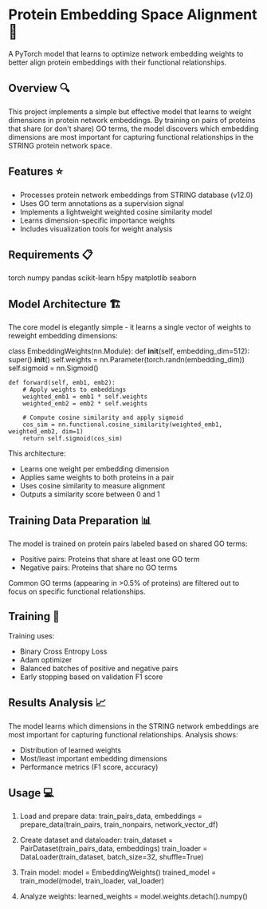 # Protein Embedding Space Alignment 🧬

A PyTorch model that learns to optimize network embedding weights to better align protein embeddings with their functional relationships.

## Overview 🔍

This project implements a simple but effective model that learns to weight dimensions in protein network embeddings. By training on pairs of proteins that share (or don't share) GO terms, the model discovers which embedding dimensions are most important for capturing functional relationships in the STRING protein network space.

## Features ⭐

- Processes protein network embeddings from STRING database (v12.0)
- Uses GO term annotations as a supervision signal
- Implements a lightweight weighted cosine similarity model
- Learns dimension-specific importance weights
- Includes visualization tools for weight analysis

## Requirements 📋

torch
numpy
pandas
scikit-learn
h5py
matplotlib
seaborn

## Model Architecture 🏗️

The core model is elegantly simple - it learns a single vector of weights to reweight embedding dimensions:

class EmbeddingWeights(nn.Module):
    def __init__(self, embedding_dim=512):
        super().__init__()
        self.weights = nn.Parameter(torch.randn(embedding_dim))
        self.sigmoid = nn.Sigmoid()

    def forward(self, emb1, emb2):
        # Apply weights to embeddings
        weighted_emb1 = emb1 * self.weights
        weighted_emb2 = emb2 * self.weights

        # Compute cosine similarity and apply sigmoid
        cos_sim = nn.functional.cosine_similarity(weighted_emb1, weighted_emb2, dim=1)
        return self.sigmoid(cos_sim)

This architecture:
- Learns one weight per embedding dimension
- Applies same weights to both proteins in a pair
- Uses cosine similarity to measure alignment
- Outputs a similarity score between 0 and 1

## Training Data Preparation 📊

The model is trained on protein pairs labeled based on shared GO terms:
- Positive pairs: Proteins that share at least one GO term
- Negative pairs: Proteins that share no GO terms

Common GO terms (appearing in >0.5% of proteins) are filtered out to focus on specific functional relationships.

## Training 🚀

Training uses:
- Binary Cross Entropy Loss
- Adam optimizer
- Balanced batches of positive and negative pairs
- Early stopping based on validation F1 score

## Results Analysis 📈

The model learns which dimensions in the STRING network embeddings are most important for capturing functional relationships. Analysis shows:
- Distribution of learned weights
- Most/least important embedding dimensions
- Performance metrics (F1 score, accuracy)

## Usage 💻

1. Load and prepare data:
train_pairs_data, embeddings = prepare_data(train_pairs, train_nonpairs, network_vector_df)

2. Create dataset and dataloader:
train_dataset = PairDataset(train_pairs_data, embeddings)
train_loader = DataLoader(train_dataset, batch_size=32, shuffle=True)

3. Train model:
model = EmbeddingWeights()
trained_model = train_model(model, train_loader, val_loader)

4. Analyze weights:
learned_weights = model.weights.detach().numpy()

